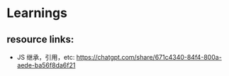 # Learnings

## resource links: 
- JS 继承，引用，etc: https://chatgpt.com/share/671c4340-84f4-800a-aede-ba56f8da6f21 